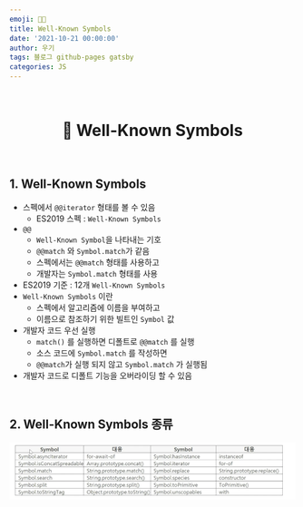 ```yaml
---
emoji: 👨‍💻
title: Well-Known Symbols
date: '2021-10-21 00:00:00'
author: 우기
tags: 블로그 github-pages gatsby
categories: JS
---
```


<br>

<h1 align="center">
  👋  Well-Known Symbols
</h1>

<br>

## 1. Well-Known Symbols

- 스펙에서 `@@iterator` 형태를 볼 수 있음
  - ES2019 스펙 : `Well-Known Symbols`
- `@@`
  - `Well-Known Symbol`을 나타내는 기호
  - `@@match` 와 `Symbol.match`가 같음
  - 스펙에서는 `@@match` 형태를 사용하고
  - 개발자는 `Symbol.match` 형태를 사용
- ES2019 기준 : 12개 `Well-Known Symbols`
- `Well-Known Symbols` 이란
  - 스펙에서 알고리즘에 이름을 부여하고
  - 이름으로 참조하기 위한 빌트인 `Symbol` 값
- 개발자 코드 우선 실행
  - `match()` 를 실행하면 디폴트로 `@@match` 를 실행
  - 소스 코드에 `Symbol.match` 를 작성하면
  - `@@match`가 실행 되지 않고 `Symbol.match` 가 실행됨
- 개발자 코드로 디폴트 기능을 오버라이딩 할 수 있음

<br>

## 2. Well-Known Symbols 종류

![종류](1.png)

```toc

```
